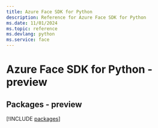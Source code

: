 ```yaml
---
title: Azure Face SDK for Python
description: Reference for Azure Face SDK for Python
ms.date: 11/01/2024
ms.topic: reference
ms.devlang: python
ms.service: face
---
```

# Azure Face SDK for Python - preview
## Packages - preview
[!INCLUDE [packages](face-index.md)]